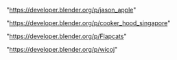 "https://developer.blender.org/p/jason_apple"

"https://developer.blender.org/p/cooker_hood_singapore"

"https://developer.blender.org/p/Flapcats"

"https://developer.blender.org/p/wicoj"

 
